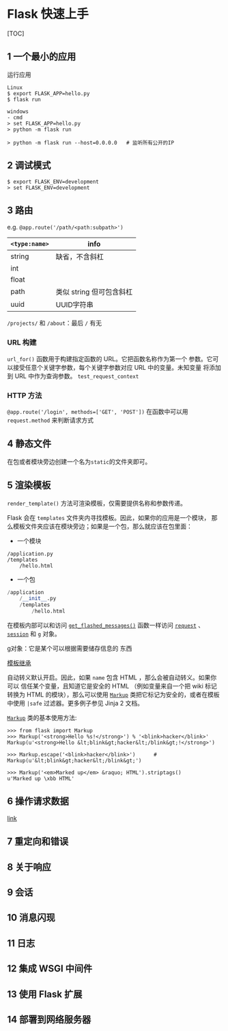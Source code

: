 # Flask 快速上手

[TOC]

## 1 一个最小的应用
运行应用

```shell
Linux
$ export FLASK_APP=hello.py
$ flask run

windows
- cmd
> set FLASK_APP=hello.py
> python -m flask run

> python -m flask run --host=0.0.0.0   # 监听所有公开的IP
```

## 2 调试模式

```
$ export FLASK_ENV=development
> set FLASK_ENV=development
```

## 3 路由

e.g. `@app.route('/path/<path:subpath>')`

| `<type:name>`| info |
|-|-|
|string | 缺省，不含斜杠|
|int| |
| float | |
| path | 类似 string 但可包含斜杠|
| uuid| UUID字符串|

`/projects/` 和 `/about`：最后 `/` 有无

### URL 构建

`url_for()` 函数用于构建指定函数的 URL。它把函数名称作为第一个 参数。它可以接受任意个关键字参数，每个关键字参数对应 URL 中的变量。未知变量 将添加到 URL 中作为查询参数。
`test_request_context`

### HTTP 方法
`@app.route('/login', methods=['GET', 'POST'])`
在函数中可以用 `request.method` 来判断请求方式

## 4 静态文件

在包或者模块旁边创建一个名为`static`的文件夹即可。

## 5 渲染模板

`render_template()` 方法可渲染模板，仅需要提供名称和参数传递。

Flask 会在 `templates` 文件夹内寻找模板。因此，如果你的应用是一个模块， 那么模板文件夹应该在模块旁边；如果是一个包，那么就应该在包里面：

-   一个模块

```shell
/application.py
/templates
	/hello.html
```

-   一个包

```python
/application
	/__init__.py
	/templates
		/hello.html
```

在模板内部可以和访问 [`get_flashed_messages()`](https://dormousehole.readthedocs.io/en/latest/api.html#flask.get_flashed_messages) 函数一样访问 [`request`](https://dormousehole.readthedocs.io/en/latest/api.html#flask.request) 、 [`session`](https://dormousehole.readthedocs.io/en/latest/api.html#flask.session) 和 [`g`](https://dormousehole.readthedocs.io/en/latest/api.html#flask.g) 对象。

g对象：它是某个可以根据需要储存信息的 东西

 [模板继承](https://dormousehole.readthedocs.io/en/latest/patterns/templateinheritance.html#template-inheritance) 

自动转义默认开启。因此，如果 `name` 包含 HTML ，那么会被自动转义。如果你可以 信任某个变量，且知道它是安全的 HTML （例如变量来自一个把 wiki 标记转换为 HTML 的模块），那么可以使用 [`Markup`](https://jinja.palletsprojects.com/en/2.10.x/api/#jinja2.Markup) 类把它标记为安全的，或者在模板 中使用 `|safe` 过滤器。更多例子参见 Jinja 2 文档。

[`Markup`](https://jinja.palletsprojects.com/en/2.10.x/api/#jinja2.Markup) 类的基本使用方法:

```shell
>>> from flask import Markup
>>> Markup('<strong>Hello %s!</strong>') % '<blink>hacker</blink>'
Markup(u'<strong>Hello &lt;blink&gt;hacker&lt;/blink&gt;!</strong>')

>>> Markup.escape('<blink>hacker</blink>')		# 
Markup(u'&lt;blink&gt;hacker&lt;/blink&gt;')

>>> Markup('<em>Marked up</em> &raquo; HTML').striptags()
u'Marked up \xbb HTML'
```



## 6 操作请求数据

[link](https://dormousehole.readthedocs.io/en/latest/quickstart.html#id14)

## 7 重定向和错误

## 8 关于响应

## 9 会话

## 10 消息闪现

## 11 日志

## 12 集成 WSGI 中间件

## 13 使用 Flask 扩展

## 14 部署到网络服务器